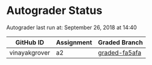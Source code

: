 # Autograder Status
Autograder last run at: September 26, 2018 at 14:40

| GitHub ID | Assignment | Graded Branch |
|-----------|------------|---------------|
| vinayakgrover | a2 | [graded-fa5afa](https://github.com/Fall2018COMP401-001/a2-vinayakgrover/tree/graded-fa5afa) | 
